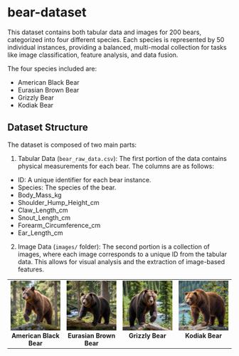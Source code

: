 # bear-dataset

This dataset contains both tabular data and images for 200 bears, categorized into four different species. Each species is represented by 50 individual instances, providing a balanced, multi-modal collection for tasks like image classification, feature analysis, and data fusion.

The four species included are:
- American Black Bear
- Eurasian Brown Bear
- Grizzly Bear
- Kodiak Bear

## Dataset Structure
The dataset is composed of two main parts:

1. Tabular Data (`bear_raw_data.csv`): The first portion of the data contains physical measurements for each bear. The columns are as follows:
- ID: A unique identifier for each bear instance.
- Species: The species of the bear.
- Body_Mass_kg
- Shoulder_Hump_Height_cm
- Claw_Length_cm
- Snout_Length_cm
- Forearm_Circumference_cm
- Ear_Length_cm
2. Image Data (`images/` folder): The second portion is a collection of images, where each image corresponds to a unique ID from the tabular data. This allows for visual analysis and the extraction of image-based features.

<table>
  <tr>
    <td align="center" valign="top" width="25%">
      <img src="images/ABB_01.png" alt="American Black Bear" width="200">
      <b>
        American Black Bear
      </b>
    </td>
    <td align="center" valign="top" width="25%">
      <img src="images/EUR_01.png" alt="Eurasian Brown Bear" width="200">
      <b>
        Eurasian Brown Bear
      </b>
    </td>
    <td align="center" valign="top" width="25%">
      <img src="images/GRZ_01.png" alt="Grizzly Bear" width="200">
      <b>
        Grizzly Bear
      </b>
    </td>
    <td align="center" valign="top" width="25%">
      <img src="images/KDK_01.png" alt="Kodiak Bear" width="200">
      <b>
        Kodiak Bear
      </b>
    </td>
  </tr>
</table>
